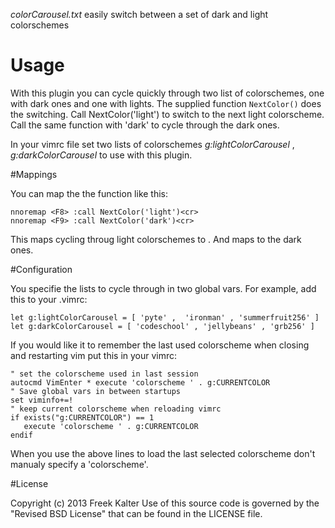 *colorCarousel.txt* easily switch between a set of dark and light colorschemes

# Usage                                          

With this plugin you can cycle quickly through two list of colorschemes, one
with dark ones and one with lights.
The supplied function `NextColor()` does the switching. Call
NextColor('light') to switch to the next light colorscheme. Call the same
function with 'dark' to cycle through the dark ones.

In your vimrc file set two lists of colorschemes *g:lightColorCarousel* ,
*g:darkColorCarousel* to use with this plugin.

#Mappings                                   

You can map the the function like this: 

    nnoremap <F8> :call NextColor('light')<cr>
    nnoremap <F9> :call NextColor('dark')<cr>

This maps cycling throug light colorschemes to <F8>. And maps <F9> to the dark
ones.

#Configuration                               

You specifie the lists to cycle through in two global vars. For example, add
this to your .vimrc: 

    let g:lightColorCarousel = [ 'pyte' ,  'ironman' , 'summerfruit256' ]
    let g:darkColorCarousel = [ 'codeschool' , 'jellybeans' , 'grb256' ]

If you would like it to remember the last used colorscheme when closing and
restarting vim put this in your vimrc: 
    
    " set the colorscheme used in last session
    autocmd VimEnter * execute 'colorscheme ' . g:CURRENTCOLOR
    " Save global vars in between startups
    set viminfo+=!
    " keep current colorscheme when reloading vimrc
    if exists("g:CURRENTCOLOR") == 1
       execute 'colorscheme ' . g:CURRENTCOLOR
    endif

When you use the above lines to load the last selected colorscheme don't 
manualy specify a 'colorscheme'.

#License                                     

Copyright (c) 2013 Freek Kalter 
Use of this source code is governed by the "Revised BSD License" that can be
found in the LICENSE file. 


